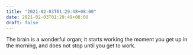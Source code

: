 ```yaml
---
title: "2021-02-03T01:29:48+08:00"
date: 2021-02-03T01:29:49+08:00
draft: false
---
```


The brain is a wonderful organ; it starts working the moment you get up
in the morning, and does not stop until you get to work.
